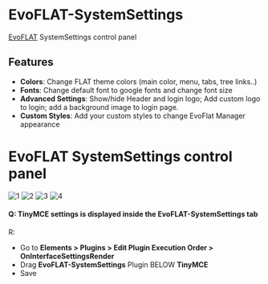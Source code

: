 # EvoFLAT-SystemSettings 
[EvoFLAT](https://github.com/Nicola1971/EvoFLAT) SystemSettings control panel

## Features

- **Colors**: Change FLAT theme colors (main color, menu, tabs, tree links..)
- **Fonts**: Change default font to google fonts and change font size
- **Advanced Settings**: Show/hide Header and login logo; Add custom logo to login; add a background image to login page.
- **Custom Styles**: 	Add your custom styles to change EvoFlat Manager appearance 

# EvoFLAT SystemSettings control panel

![1](https://user-images.githubusercontent.com/7342798/32838376-006ddfb6-ca11-11e7-8cce-ffb4cf701082.png)
![2](https://user-images.githubusercontent.com/7342798/32838378-02a04e4a-ca11-11e7-9ab0-c101fb38dc0a.png)
![3](https://user-images.githubusercontent.com/7342798/32838381-047668c6-ca11-11e7-8afd-b9836bb827e7.png)
![4](https://user-images.githubusercontent.com/7342798/32838385-0638b36c-ca11-11e7-9325-d938d396b320.png)

#### Q: TinyMCE settings is displayed inside the EvoFLAT-SystemSettings tab

R: 
- Go to **Elements > Plugins > Edit Plugin Execution Order > OnInterfaceSettingsRender** 
- Drag **EvoFLAT-SystemSettings** Plugin BELOW **TinyMCE** 
- Save




